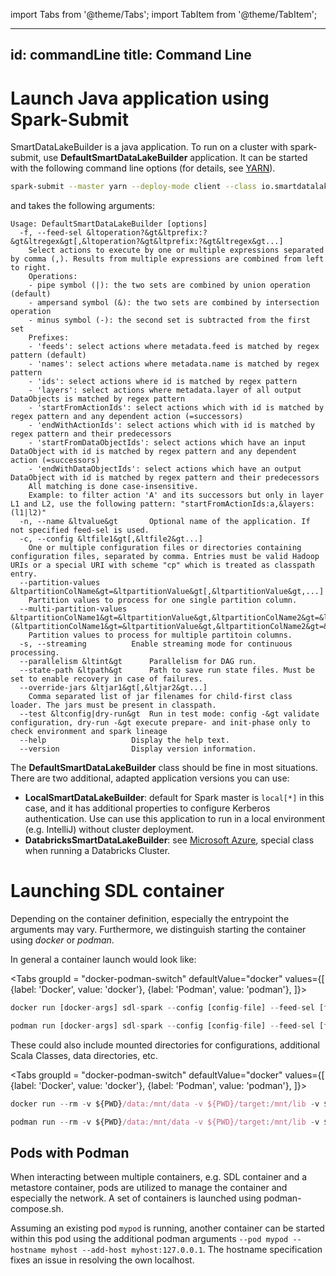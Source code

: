 import Tabs from '@theme/Tabs';
import TabItem from '@theme/TabItem';

---
id: commandLine
title: Command Line
---

# Launch Java application using Spark-Submit
SmartDataLakeBuilder is a java application. 
To run on a cluster with spark-submit, use **DefaultSmartDataLakeBuilder** application.
It can be started with the following command line options (for details, see [YARN](deployYarn.md)).

```bash
spark-submit --master yarn --deploy-mode client --class io.smartdatalake.app.DefaultSmartDataLakeBuilder target/smartdatalake_2.11-1.0.3-jar-with-dependencies.jar [arguments]
```
and takes the following arguments:
```
Usage: DefaultSmartDataLakeBuilder [options]
  -f, --feed-sel &ltoperation?&gt&ltprefix:?&gt&ltregex&gt[,&ltoperation?&gt&ltprefix:?&gt&ltregex&gt...]
    Select actions to execute by one or multiple expressions separated by comma (,). Results from multiple expressions are combined from left to right.
    Operations:
    - pipe symbol (|): the two sets are combined by union operation (default)
    - ampersand symbol (&): the two sets are combined by intersection operation
    - minus symbol (-): the second set is subtracted from the first set
    Prefixes:
    - 'feeds': select actions where metadata.feed is matched by regex pattern (default)
    - 'names': select actions where metadata.name is matched by regex pattern
    - 'ids': select actions where id is matched by regex pattern
    - 'layers': select actions where metadata.layer of all output DataObjects is matched by regex pattern
    - 'startFromActionIds': select actions which with id is matched by regex pattern and any dependent action (=successors)
    - 'endWithActionIds': select actions which with id is matched by regex pattern and their predecessors
    - 'startFromDataObjectIds': select actions which have an input DataObject with id is matched by regex pattern and any dependent action (=successors)
    - 'endWithDataObjectIds': select actions which have an output DataObject with id is matched by regex pattern and their predecessors
    All matching is done case-insensitive.
    Example: to filter action 'A' and its successors but only in layer L1 and L2, use the following pattern: "startFromActionIds:a,&layers:(l1|l2)"
  -n, --name &ltvalue&gt       Optional name of the application. If not specified feed-sel is used.
  -c, --config &ltfile1&gt[,&ltfile2&gt...]
    One or multiple configuration files or directories containing configuration files, separated by comma. Entries must be valid Hadoop URIs or a special URI with scheme "cp" which is treated as classpath entry.
  --partition-values &ltpartitionColName&gt=&ltpartitionValue&gt[,&ltpartitionValue&gt,...]
    Partition values to process for one single partition column.
  --multi-partition-values &ltpartitionColName1&gt=&ltpartitionValue&gt,&ltpartitionColName2&gt=&ltpartitionValue&gt[;(&ltpartitionColName1&gt=&ltpartitionValue&gt,&ltpartitionColName2&gt=&ltpartitionValue&gt;...]
    Partition values to process for multiple partitoin columns.
  -s, --streaming          Enable streaming mode for continuous processing.
  --parallelism &ltint&gt      Parallelism for DAG run.
  --state-path &ltpath&gt      Path to save run state files. Must be set to enable recovery in case of failures.
  --override-jars &ltjar1&gt[,&ltjar2&gt...]
    Comma separated list of jar filenames for child-first class loader. The jars must be present in classpath.
  --test &ltconfig|dry-run&gt  Run in test mode: config -&gt validate configuration, dry-run -&gt execute prepare- and init-phase only to check environment and spark lineage
  --help                   Display the help text.
  --version                Display version information.
```


The **DefaultSmartDataLakeBuilder** class should be fine in most situations.
There are two additional, adapted application versions you can use:
- **LocalSmartDataLakeBuilder**: default for Spark master is `local[*]` in this case, and it has additional properties to configure Kerberos authentication. 
Use can use this application to run in a local environment (e.g. IntelliJ) without cluster deployment.
- **DatabricksSmartDataLakeBuilder**: see [Microsoft Azure](deploy-microsoft-azure.md), special class when running a Databricks Cluster.

# Launching SDL container
Depending on the container definition, especially the entrypoint the arguments may vary. Furthermore, we distinguish starting the container using *docker* or *podman*. 

In general a container launch would look like:

<Tabs groupId = "docker-podman-switch"
defaultValue="docker"
values={[
{label: 'Docker', value: 'docker'},
{label: 'Podman', value: 'podman'},
]}>
<TabItem value="docker">

```jsx
docker run [docker-args] sdl-spark --config [config-file] --feed-sel [feed] [further-SDL-args]
```

</TabItem>
<TabItem value="podman">

```jsx
podman run [docker-args] sdl-spark --config [config-file] --feed-sel [feed] [further-SDL-args]
```

</TabItem>
</Tabs>

These could also include mounted directories for configurations, additional Scala Classes, data directories, etc.

<Tabs groupId = "docker-podman-switch"
defaultValue="docker"
values={[
{label: 'Docker', value: 'docker'},
{label: 'Podman', value: 'podman'},
]}>
<TabItem value="docker">

```jsx
docker run --rm -v ${PWD}/data:/mnt/data -v ${PWD}/target:/mnt/lib -v ${PWD}/config:/mnt/config sdl-spark:latest --config /mnt/config --feed-sel download
```

</TabItem>
<TabItem value="podman">

```jsx
podman run --rm -v ${PWD}/data:/mnt/data -v ${PWD}/target:/mnt/lib -v ${PWD}/config:/mnt/config sdl-spark:latest --config /mnt/config --feed-sel download
```

</TabItem>
</Tabs>


## Pods with Podman
When interacting between multiple containers, e.g. SDL container and a metastore container, pods are utilized to manage the container and especially the network. A set of containers is launched using podman-compose.sh.

Assuming an existing pod `mypod` is running, another container can be started within this pod using the additional podman arguments `--pod mypod --hostname myhost --add-host myhost:127.0.0.1`. 
The hostname specification fixes an issue in resolving the own localhost.



